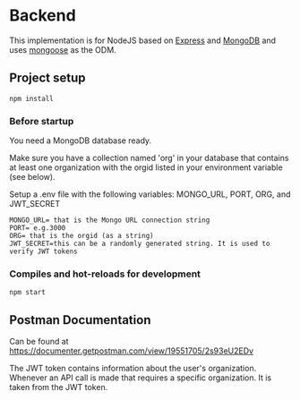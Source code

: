 # Backend

This implementation is for NodeJS based on [Express](https://expressjs.com/) and [MongoDB](https://www.mongodb.com/) and uses [mongoose](https://mongoosejs.com/) as the ODM.

## Project setup

    npm install

### Before startup
You need a MongoDB database ready.

Make sure you have a collection named 'org' in your database that contains at least one organization with the orgid listed in your environment variable (see below).

Setup a .env file with the following variables: MONGO_URL, PORT, ORG, and JWT_SECRET

    MONGO_URL= that is the Mongo URL connection string
    PORT= e.g.3000
    ORG= that is the orgid (as a string)
    JWT_SECRET=this can be a randomly generated string. It is used to verify JWT tokens

### Compiles and hot-reloads for development

    npm start

## Postman Documentation

Can be found at <https://documenter.getpostman.com/view/19551705/2s93eU2EDv>


The JWT token contains information about the user's organization. Whenever an API call is made that requires a specific organization. It is taken from the JWT token.
